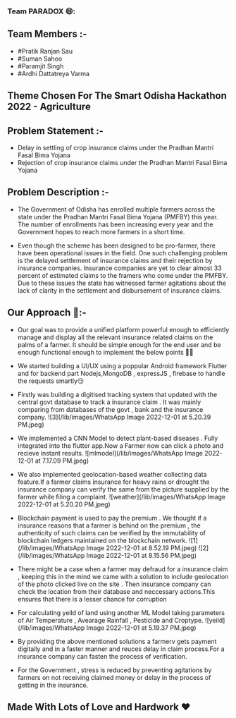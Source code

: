 ### Team PARADOX 😄:

## Team Members :-
  - #Pratik Ranjan Sau
  - #Suman Sahoo
  - #Paramjit Singh
  - #Ardhi Dattatreya Varma
 
## Theme Chosen For The **Smart Odisha Hackathon 2022** - **Agriculture**

## Problem Statement :-
  - Delay in settling of crop insurance claims under the Pradhan Mantri Fasal Bima Yojana
  - Rejection of crop insurance claims under the Pradhan Mantri Fasal Bima Yojana

## Problem Description :-
 - The Government of Odisha has enrolled multiple farmers across the state under the Pradhan Mantri Fasal Bima Yojana (PMFBY) this year. The number of enrollments has been increasing every year and the Government hopes to reach more farmers in a short time. 

 - Even though the scheme has been designed to be pro-farmer, there have been operational issues in the field. One such challenging problem is the delayed settlement of insurance claims and their rejection by insurance companies. Insurance companies are yet to clear almost 33 percent of estimated claims to the framers who come under the PMFBY.  Due to these issues the state has witnessed farmer agitations about the lack of clarity in the settlement and disbursement of insurance claims. 

## Our Approach 🤔:-
  - Our goal was to provide a unified platform powerful enough to efficiently manage and display all the relevant insurance related claims on the palms of a farmer.
 It should be simple enough for the end user and be enough functional enough to implement the below points 😮‍💨
 - We started building a UI/UX using a poppular Android framework Flutter and for backend part Nodejs,MongoDB , expressJS , firebase to handle the requests smartly😏
 - Firstly was building a digitised tracking system that updated with the central govt database to track a insurance claim . It was mainly comparing from databases of the govt , bank and the insurance company.
![3](/lib/images/WhatsApp Image 2022-12-01 at 5.20.39 PM.jpeg)

 - We implemented a CNN Model to detect plant-based diseases . Fully integrated into the flutter app.Now a Farmer now can click a photo and recieve instant results.
![mlmodel](/lib/images/WhatsApp Image 2022-12-01 at 7.17.09 PM.jpeg)
 - We also implemented geolocation-based weather collecting data feature.If a farmer claims insurance for heavy rains or drought the insurance company can verify the 
 same from the picture supplied by the farmer while filing a complaint.
 ![weather](/lib/images/WhatsApp Image 2022-12-01 at 5.20.20 PM.jpeg)
 
 - Blockchain payment is used to pay the premium . We thought if a insurance reasons that a farmer is behind on the premium , the authenticity of such claims can be verified by the immutability of blockchain ledgers maintained on the blockchain network.
 ![1](/lib/images/WhatsApp Image 2022-12-01 at 8.52.19 PM.jpeg)
 ![2](/lib/images/WhatsApp Image 2022-12-01 at 8.15.56 PM.jpeg)
 
 - There might be a case when a farmer may defraud for a insurance claim , keeping this in the mind we came with a solution to include geolocation of the photo clicked live on the site . Then insurance company can check the location from their database and neccessary actions.This ensures that there is a lesser chance for corruption


- For calculating yeild of land using another ML Model taking parameters of Air Temperature , Avearage Rainfall , Pesticide and Croptype.
![yeild](/lib/images/WhatsApp Image 2022-12-01 at 5.19.37 PM.jpeg)

- By providing the above mentioned solutions a farmerv gets payment digitally and in a faster manner and reuces delay in claim process.For a insurance company can fasten the process of verification.

- For the Government , stress is reduced by preventing agitations by farmers on not receiving claimed money or delay in the process of getting in the insurance.

## Made With Lots of Love and Hardwork ❤️

